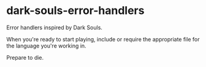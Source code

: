# dark-souls-error-handlers
Error handlers inspired by Dark Souls.

When you're ready to start playing, include or require the appropriate file for the language you're working in.

Prepare to die.
